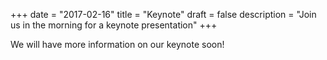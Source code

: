 +++
date = "2017-02-16"
title = "Keynote"
draft = false
description = "Join us in the morning for a keynote presentation"
+++

We will have more information on our keynote soon!
